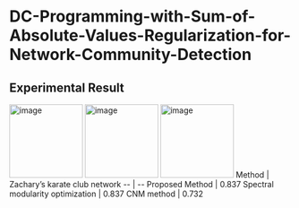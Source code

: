 # DC-Programming-with-Sum-of-Absolute-Values-Regularization-for-Network-Community-Detection

## Experimental Result
<img width="131" alt="image" src="https://github.com/Iwaiy/DC-Programming-with-Sum-of-Absolute-Values-Regularization-for-Network-Community-Detection/assets/98382027/7229ddb7-cda1-4286-ba0e-259eacceeb95">

<img width="131" alt="image" src="https://github.com/Iwaiy/DC-Programming-with-Sum-of-Absolute-Values-Regularization-for-Network-Community-Detection/assets/98382027/aa8ed945-ca28-4bda-89d8-9c8190003886">

<img width="131" alt="image" src="https://github.com/Iwaiy/DC-Programming-with-Sum-of-Absolute-Values-Regularization-for-Network-Community-Detection/assets/98382027/1234117d-18ec-4a73-b327-c31bc08339e7">



<html xmlns:m="http://schemas.microsoft.com/office/2004/12/omml"
xmlns="http://www.w3.org/TR/REC-html40">
<head>
<meta name=ProgId content=PowerPoint.Slide>
<meta name=Generator content="Microsoft PowerPoint 15">
<!--tr
	{mso-height-source:auto;}
col
	{mso-width-source:auto;}
td
	{padding-top:1.0px;
	padding-right:1.0px;
	padding-left:1.0px;
	mso-ignore:padding;
	color:windowtext;
	font-size:18.0pt;
	font-weight:400;
	font-style:normal;
	text-decoration:none;
	font-family:Arial;
	mso-generic-font-family:auto;
	mso-font-charset:0;
	text-align:general;
	vertical-align:bottom;
	border:none;
	mso-background-source:auto;
	mso-pattern:auto;}
.oa1
	{border-top:1.0pt solid white;
	border-right:1.0pt solid white;
	border-bottom:3.0pt solid white;
	border-left:1.0pt solid white;
	background:#AC3EC1;
	mso-pattern:auto none;
	text-align:center;
	vertical-align:middle;
	padding-bottom:3.6pt;
	padding-left:7.2pt;
	padding-top:3.6pt;
	padding-right:7.2pt;}
.oa2
	{border-top:3.0pt solid white;
	border-right:1.0pt solid white;
	border-bottom:1.0pt solid white;
	border-left:1.0pt solid white;
	background:#E3CEE9;
	mso-pattern:auto none;
	text-align:center;
	vertical-align:middle;
	padding-bottom:3.6pt;
	padding-left:7.2pt;
	padding-top:3.6pt;
	padding-right:7.2pt;}
.oa3
	{border:1.0pt solid white;
	background:#F1E8F4;
	mso-pattern:auto none;
	text-align:center;
	vertical-align:middle;
	padding-bottom:3.6pt;
	padding-left:7.2pt;
	padding-top:3.6pt;
	padding-right:7.2pt;}
.oa4
	{border:1.0pt solid white;
	background:#E3CEE9;
	mso-pattern:auto none;
	text-align:center;
	vertical-align:middle;
	padding-bottom:3.6pt;
	padding-left:7.2pt;
	padding-top:3.6pt;
	padding-right:7.2pt;}
-->
</head>
<body>
<!--StartFragment-->
Method | Zachary’s karate club network
-- | --
Proposed   Method | 0.837
Spectral   modularity optimization | 0.837
CNM   method | 0.732
<!--EndFragment-->
</body>
</html>
